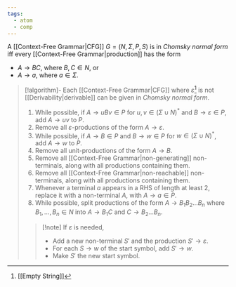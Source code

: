```yaml
---
tags:
  - atom
  - comp
---
```

A [[Context-Free Grammar|CFG]] $G = (N,\Sigma,P,S)$ is in *Chomsky normal form* iff every [[Context-Free Grammar|production]] has the form
- $A \to BC$, where $B,C \in N$, or
- $A \to a$, where $a \in \Sigma$.

> [!algorithm]- Each [[Context-Free Grammar|CFG]] where $\varepsilon$[^1] is not [[Derivability|derivable]] can be given in *Chomsky normal form*.
> 1. While possible, if $A \to uBv \in P$ for $u,v \in (\Sigma \cup N)^*$ and $B \to \varepsilon \in P$, add $A \to uv$ to $P$.
> 2. Remove all $\varepsilon$-productions of the form $A \to \varepsilon$.
> 3. While possible, if $A \to B \in P$ and $B \to w \in P$ for $w \in (\Sigma \cup N)^*$, add $A \to w$ to $P$.
> 4. Remove all unit-productions of the form $A \to B$.
> 5. Remove all [[Context-Free Grammar|non-generating]] non-terminals, along with all productions containing them.
> 6. Remove all [[Context-Free Grammar|non-reachable]] non-terminals, along with all productions containing them.
> 7. Whenever a terminal $a$ appears in a $\text{RHS}$ of length at least $2$, replace it with a non-terminal $A$, with $A \to a \in P$.
> 8. While possible, split productions of the form $A \to B_{1}B_{2}\dots B_{n}$ where $B_{1},\dots,B_{n} \in N$ into $A \to B_{1}C$ and $C \to B_{2}\dots B_{n}$.
> > [!note] If $\varepsilon$ is needed,
> > - Add a new non-terminal $S'$ and the production $S'\to\varepsilon$.
> > - For each $S \to w$ of the start symbol, add $S' \to w$.
> > - Make $S'$ the new start symbol.

[^1]: [[Empty String]]
